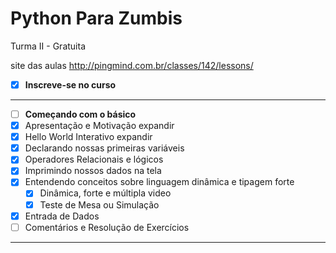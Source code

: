 # Python Para Zumbis
Turma II - Gratuita

site das aulas http://pingmind.com.br/classes/142/lessons/


- [x] **Inscreve-se no curso**
---
- [ ]  **Começando com o básico**
  - [x] Apresentação e Motivação expandir
  - [x] Hello World Interativo expandir
  - [x] Declarando nossas primeiras variáveis
  - [x] Operadores Relacionais e lógicos
  - [x] Imprimindo nossos dados na tela
  - [x] Entendendo conceitos sobre linguagem dinâmica e tipagem forte
    - [x] Dinâmica, forte e múltipla video
	- [x] Teste de Mesa ou Simulação
  - [x] Entrada de Dados
  - [ ] Comentários e Resolução de Exercícios
---
